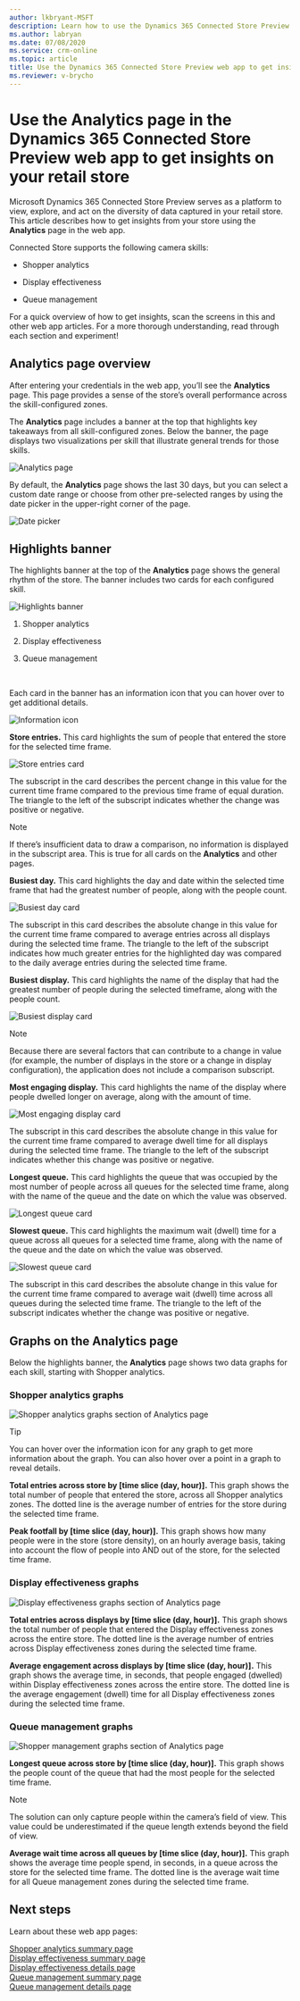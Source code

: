 ```yaml
---
author: lkbryant-MSFT
description: Learn how to use the Dynamics 365 Connected Store Preview web app to get insights on your store
ms.author: labryan
ms.date: 07/08/2020
ms.service: crm-online
ms.topic: article
title: Use the Dynamics 365 Connected Store Preview web app to get insights on your store
ms.reviewer: v-brycho
---
```


# Use the Analytics page in the Dynamics 365 Connected Store Preview web app to get insights on your retail store

Microsoft Dynamics 365 Connected Store Preview serves as a platform to view, explore, and act on the diversity of data captured in your retail store. This article describes how to get insights from your store using the **Analytics** page in the web app. 

Connected Store supports the following camera skills: 

- Shopper analytics

- Display effectiveness

- Queue management
 
For a quick overview of how to get insights, scan the screens in this and other web app articles. For a more thorough understanding, read through each section and experiment!

## Analytics page overview

After entering your credentials in the web app, you’ll see the **Analytics** page. This page provides a sense of the store’s overall performance across the skill-configured zones. 

The **Analytics** page includes a banner at the top that highlights key takeaways from all skill-configured zones. Below the banner, the page displays two visualizations per skill that illustrate general trends for those skills.

![Analytics page](media/analytics-1.PNG "Analytics page")

By default, the **Analytics** page shows the last 30 days, but you can select a custom date range or choose from other pre-selected ranges by using the date picker in the upper-right corner of the page. 

![Date picker](media/analytics-1A.PNG "Date picker")

## Highlights banner

The highlights banner at the top of the **Analytics** page shows the general rhythm of the store. The banner includes two cards for each configured skill. 

![Highlights banner](media/analytics-3.PNG "Highlights banner")

1.	Shopper analytics

2.	Display effectiveness

3.	Queue management

<br>

Each card in the banner has an information icon that you can hover over to get additional details.

![Information icon](media/analytics-4.PNG "Information icon")

**Store entries.** This card highlights the sum of people that entered the store for the selected time frame. 

![Store entries card](media/analytics-5.PNG "Store entries card")

The subscript in the card describes the percent change in this value for the current time frame compared to the previous time frame of equal duration. The triangle to the left of the subscript indicates whether the change was positive or negative. 

>[!NOTE]
> If there’s insufficient data to draw a comparison, no information is displayed in the subscript area. This is true for all cards on the **Analytics** and other pages.

**Busiest day.** This card highlights the day and date within the selected time frame that had the greatest number of people, along with the people count. 

![Busiest day card](media/analytics-6.PNG "Busiest day card")

The subscript in this card describes the absolute change in this value for the current time frame compared to average entries across all displays during the selected time frame. The triangle to the left of the subscript indicates how much greater entries for the highlighted day was compared to the daily average entries during the selected time frame. 

**Busiest display.** This card highlights the name of the display that had the greatest number of people during the selected timeframe, along with the people count. 

![Busiest display card](media/analytics-7.PNG "Busiest display card")

> [!NOTE]
> Because there are several factors that can contribute to a change in value (for example, the number of displays in the store or a change in display configuration), the application does not include a comparison subscript.

**Most engaging display.** This card highlights the name of the display where people dwelled longer on average, along with the amount of time. 

![Most engaging display card](media/analytics-8.PNG "Most engaging display card")

The subscript in this card describes the absolute change in this value for the current time frame compared to average dwell time for all displays during the selected time frame. The triangle to the left of the subscript indicates whether this change was positive or negative. 

**Longest queue.** This card highlights the queue that was occupied by the most number of people across all queues for the selected time frame, along with the name of the queue and the date on which the value was observed. 

![Longest queue card](media/analytics-9.PNG "Longest queue card")

**Slowest queue.** This card highlights the maximum wait (dwell) time for a queue across all queues for a selected time frame, along with the name of the queue and the date on which the value was observed. 

![Slowest queue card](media/analytics-10.PNG "Slowest queue card")

The subscript in this card describes the absolute change in this value for the current time frame compared to average wait (dwell) time across all queues during the selected time frame. The triangle to the left of the subscript indicates whether the change was positive or negative.

## Graphs on the Analytics page

Below the highlights banner, the **Analytics** page shows two data graphs for each skill, starting with Shopper analytics.

### Shopper analytics graphs

![Shopper analytics graphs section of Analytics page](media/analytics-48.PNG "Shopper analytics graphs section of Analytics page")

> [!TIP]
> You can hover over the information icon for any graph to get more information about the graph. You can also hover over a point in a graph to reveal details.

**Total entries across store by [time slice (day, hour)].** This graph shows the total number of people that entered the store, across all Shopper analytics zones. The dotted line is the average number of entries for the store during the selected time frame. 

**Peak footfall by [time slice (day, hour)].**  This graph shows how many people were in the store (store density), on an hourly average basis, taking into account the flow of people into AND out of the store, for the selected time frame.

### Display effectiveness graphs

![Display effectiveness graphs section of Analytics page](media/analytics-14.PNG "Display effectiveness graphs section of Analytics page")

**Total entries across displays by [time slice (day, hour)].** This graph shows the total number of people that entered the Display effectiveness zones across the entire store. The dotted line is the average number of entries across Display effectiveness zones during the selected time frame.

**Average engagement across displays by [time slice (day, hour)].** This graph shows the average time, in seconds, that people engaged (dwelled) within Display effectiveness zones across the entire store. The dotted line is the average engagement (dwell) time for all Display effectiveness zones during the selected time frame.

### Queue management graphs

![Shopper management graphs section of Analytics page](media/analytics-15.PNG "Shopper management graphs section of Analytics page")

**Longest queue across store by [time slice (day, hour)].** This graph shows the people count of the queue that had the most people for the selected time frame. 

> [!NOTE]
> The solution can only capture people within the camera’s field of view. This value could be underestimated if the queue length extends beyond the field of view.

**Average wait time across all queues by [time slice (day, hour)].** This graph shows the average time people spend, in seconds, in a queue across the store for the selected time frame. The dotted line is the average wait time for all Queue management zones during the selected time frame.

## Next steps

Learn about these web app pages:

[Shopper analytics summary page](shopper-analytics-summary-page.md)<br>
[Display effectiveness summary page](display-effectiveness-summary-page.md)<br>
[Display effectiveness details page](display-effectiveness-details-page.md)<br>
[Queue management summary page](queue-management-summary-page.md)<br>
[Queue management details page](queue-management-details-page.md)
